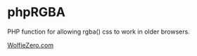# phpRGBA
PHP function for allowing rgba() css to work in older browsers.

[WolfieZero.com](http://wolfiezero.com/)